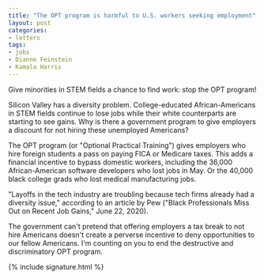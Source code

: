 ```yaml
---
title: "The OPT program is harmful to U.S. workers seeking employment"
layout: post
categories:
- letters
tags:
- jobs
- Dianne Feinstein
- Kamala Harris
---
```


Give minorities in STEM fields a chance to find work: stop the OPT program!

Silicon Valley has a diversity problem. College-educated African-Americans in STEM fields continue to lose jobs while their white counterparts are starting to see gains. Why is there a government program to give employers a discount for not hiring these unemployed Americans?

The OPT program (or "Optional Practical Training") gives employers who hire foreign students a pass on paying FICA or Medicare taxes. This adds a financial incentive to bypass domestic workers, including the 36,000 African-American software developers who lost jobs in May. Or the 40,000 black college grads who lost medical manufacturing jobs.

"Layoffs in the tech industry are troubling because tech firms already had a diversity issue," according to an article by Pew ("Black Professionals Miss Out on Recent Job Gains," June 22, 2020).

The government can't pretend that offering employers a tax break to not hire Americans doesn't create a perverse incentive to deny opportunities to our fellow Americans. I'm counting on you to end the destructive and discriminatory OPT program.

{% include signature.html %}
